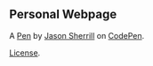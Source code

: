 Personal Webpage
----------------


A [Pen](https://codepen.io/mremustard/pen/GJVoZL) by [Jason Sherrill](http://codepen.io/mremustard) on [CodePen](http://codepen.io/).

[License](https://codepen.io/mremustard/pen/GJVoZL/license).